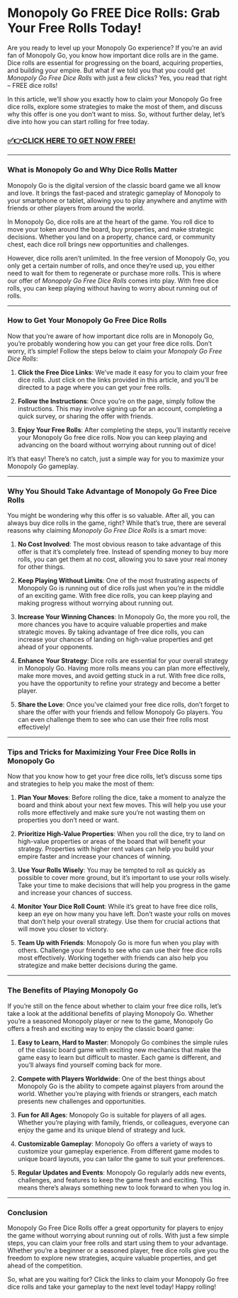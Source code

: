 # Monopoly Go FREE Dice Rolls: Grab Your Free Rolls Today!

Are you ready to level up your Monopoly Go experience? If you’re an avid fan of Monopoly Go, you know how important dice rolls are in the game. Dice rolls are essential for progressing on the board, acquiring properties, and building your empire. But what if we told you that you could get *Monopoly Go Free Dice Rolls* with just a few clicks? Yes, you read that right – FREE dice rolls!

In this article, we’ll show you exactly how to claim your Monopoly Go free dice rolls, explore some strategies to make the most of them, and discuss why this offer is one you don’t want to miss. So, without further delay, let’s dive into how you can start rolling for free today.

### [✅👉CLICK HERE TO GET NOW FREE!](https://freeforyou.xyz/monopoly/go/)

---

### What is Monopoly Go and Why Dice Rolls Matter

Monopoly Go is the digital version of the classic board game we all know and love. It brings the fast-paced and strategic gameplay of Monopoly to your smartphone or tablet, allowing you to play anywhere and anytime with friends or other players from around the world.

In Monopoly Go, dice rolls are at the heart of the game. You roll dice to move your token around the board, buy properties, and make strategic decisions. Whether you land on a property, chance card, or community chest, each dice roll brings new opportunities and challenges.

However, dice rolls aren’t unlimited. In the free version of Monopoly Go, you only get a certain number of rolls, and once they’re used up, you either need to wait for them to regenerate or purchase more rolls. This is where our offer of *Monopoly Go Free Dice Rolls* comes into play. With free dice rolls, you can keep playing without having to worry about running out of rolls.

---

### How to Get Your Monopoly Go Free Dice Rolls

Now that you’re aware of how important dice rolls are in Monopoly Go, you’re probably wondering how you can get your free dice rolls. Don’t worry, it’s simple! Follow the steps below to claim your *Monopoly Go Free Dice Rolls*:

1. **Click the Free Dice Links**: We’ve made it easy for you to claim your free dice rolls. Just click on the links provided in this article, and you’ll be directed to a page where you can get your free rolls.
   
2. **Follow the Instructions**: Once you’re on the page, simply follow the instructions. This may involve signing up for an account, completing a quick survey, or sharing the offer with friends.

3. **Enjoy Your Free Rolls**: After completing the steps, you’ll instantly receive your Monopoly Go free dice rolls. Now you can keep playing and advancing on the board without worrying about running out of dice!

It’s that easy! There’s no catch, just a simple way for you to maximize your Monopoly Go gameplay.

---

### Why You Should Take Advantage of Monopoly Go Free Dice Rolls

You might be wondering why this offer is so valuable. After all, you can always buy dice rolls in the game, right? While that’s true, there are several reasons why claiming *Monopoly Go Free Dice Rolls* is a smart move:

1. **No Cost Involved**: The most obvious reason to take advantage of this offer is that it’s completely free. Instead of spending money to buy more rolls, you can get them at no cost, allowing you to save your real money for other things.

2. **Keep Playing Without Limits**: One of the most frustrating aspects of Monopoly Go is running out of dice rolls just when you’re in the middle of an exciting game. With free dice rolls, you can keep playing and making progress without worrying about running out.

3. **Increase Your Winning Chances**: In Monopoly Go, the more you roll, the more chances you have to acquire valuable properties and make strategic moves. By taking advantage of free dice rolls, you can increase your chances of landing on high-value properties and get ahead of your opponents.

4. **Enhance Your Strategy**: Dice rolls are essential for your overall strategy in Monopoly Go. Having more rolls means you can plan more effectively, make more moves, and avoid getting stuck in a rut. With free dice rolls, you have the opportunity to refine your strategy and become a better player.

5. **Share the Love**: Once you’ve claimed your free dice rolls, don’t forget to share the offer with your friends and fellow Monopoly Go players. You can even challenge them to see who can use their free rolls most effectively!

---

### Tips and Tricks for Maximizing Your Free Dice Rolls in Monopoly Go

Now that you know how to get your free dice rolls, let’s discuss some tips and strategies to help you make the most of them:

1. **Plan Your Moves**: Before rolling the dice, take a moment to analyze the board and think about your next few moves. This will help you use your rolls more effectively and make sure you’re not wasting them on properties you don’t need or want.

2. **Prioritize High-Value Properties**: When you roll the dice, try to land on high-value properties or areas of the board that will benefit your strategy. Properties with higher rent values can help you build your empire faster and increase your chances of winning.

3. **Use Your Rolls Wisely**: You may be tempted to roll as quickly as possible to cover more ground, but it’s important to use your rolls wisely. Take your time to make decisions that will help you progress in the game and increase your chances of success.

4. **Monitor Your Dice Roll Count**: While it’s great to have free dice rolls, keep an eye on how many you have left. Don’t waste your rolls on moves that don’t help your overall strategy. Use them for crucial actions that will move you closer to victory.

5. **Team Up with Friends**: Monopoly Go is more fun when you play with others. Challenge your friends to see who can use their free dice rolls most effectively. Working together with friends can also help you strategize and make better decisions during the game.

---

### The Benefits of Playing Monopoly Go

If you’re still on the fence about whether to claim your free dice rolls, let’s take a look at the additional benefits of playing Monopoly Go. Whether you’re a seasoned Monopoly player or new to the game, Monopoly Go offers a fresh and exciting way to enjoy the classic board game:

1. **Easy to Learn, Hard to Master**: Monopoly Go combines the simple rules of the classic board game with exciting new mechanics that make the game easy to learn but difficult to master. Each game is different, and you’ll always find yourself coming back for more.

2. **Compete with Players Worldwide**: One of the best things about Monopoly Go is the ability to compete against players from around the world. Whether you’re playing with friends or strangers, each match presents new challenges and opportunities.

3. **Fun for All Ages**: Monopoly Go is suitable for players of all ages. Whether you’re playing with family, friends, or colleagues, everyone can enjoy the game and its unique blend of strategy and luck.

4. **Customizable Gameplay**: Monopoly Go offers a variety of ways to customize your gameplay experience. From different game modes to unique board layouts, you can tailor the game to suit your preferences.

5. **Regular Updates and Events**: Monopoly Go regularly adds new events, challenges, and features to keep the game fresh and exciting. This means there’s always something new to look forward to when you log in.

---

### Conclusion

Monopoly Go Free Dice Rolls offer a great opportunity for players to enjoy the game without worrying about running out of rolls. With just a few simple steps, you can claim your free rolls and start using them to your advantage. Whether you’re a beginner or a seasoned player, free dice rolls give you the freedom to explore new strategies, acquire valuable properties, and get ahead of the competition.

So, what are you waiting for? Click the links to claim your Monopoly Go free dice rolls and take your gameplay to the next level today! Happy rolling!
